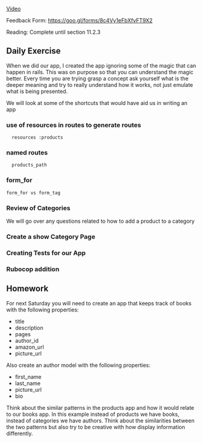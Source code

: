 [Video](https://www.youtube.com/watch?v=T4ftN3GIFQ8)

Feedback Form: https://goo.gl/forms/8c4Vy1eFbXfvFT9X2

Reading: Complete until section 11.2.3

## Daily Exercise

When we did our app, I created the app ignoring some of the magic that can happen in rails. This was on purpose so that you can understand the magic better. Every time you are trying grasp a concept ask yourself what is the deeper meaning and try to really understand how it works, not just emulate what is being presented.

We will look at some of the shortcuts that would have aid us in writing an app

### use of resources in routes to generate routes

```
  resources :products
```

### named routes

```
  products_path
```

### form_for

```
form_for vs form_tag
```

### Review of Categories

We will go over any questions related to how to add a product to a category

### Create a show Category Page

### Creating Tests for our App

### Rubocop addition

## Homework

For next Saturday you will need to create an app that keeps track of books with
the following properties:

- title
- description
- pages
- author_id
- amazon_url
- picture_url

Also create an author model with the following properties:

- first_name
- last_name
- picture_url
- bio

Think about the similar patterns in the products app and how it would relate to our books app. In this example instead of products we have books, instead of categories we have authors. Think about the similarities between the two patterns but also try to be creative with how display information differently.
